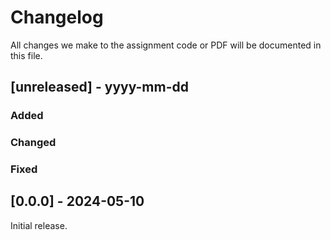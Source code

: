 # Changelog

All changes we make to the assignment code or PDF will be documented in this file.

## [unreleased] - yyyy-mm-dd

### Added

### Changed

### Fixed

## [0.0.0] - 2024-05-10

Initial release.
